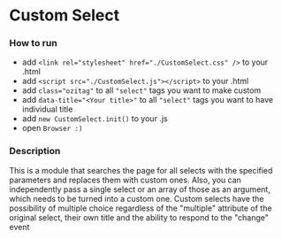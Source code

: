 Custom Select
===================

### How to run

- add ```<link rel="stylesheet" href="./CustomSelect.css" />``` to your .html
- add ```<script src="./CustomSelect.js"></script>``` to your .html
- add ```class="ozitag"``` to all ```"select"``` tags you want to make custom
- add ```data-title="<Your title>"``` to all ```"select"``` tags you want to have individual title
- add ```new CustomSelect.init()``` to your .js
- open ```Browser :)```

### Description

This is a module that searches the page for all selects with the specified parameters and replaces them with custom ones. Also, you can independently pass a single select or an array of those as an argument, which needs to be turned into a custom one. Custom selects have the possibility of multiple choice regardless of the "multiple" attribute of the original select, their own title and the ability to respond to the "change" event